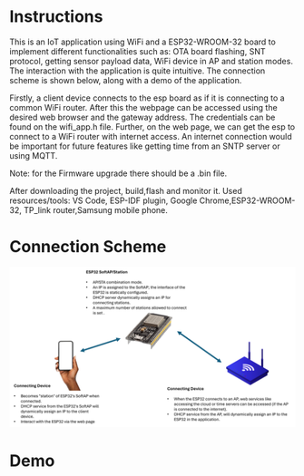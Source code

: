 # Instructions
This is an IoT application using WiFi and a ESP32-WROOM-32 board to implement different functionalities such as: OTA board flashing, SNT protocol, getting sensor payload data, WiFi device in AP and station modes. The interaction with the application is quite intuitive. The connection scheme is shown below, along with a demo of the application. 

Firstly, a client device connects to the esp board as if it is connecting to a common WiFi router. After this the webpage can be accessed using the desired web browser and the gateway address. The credentials can be found on the wifi_app.h file. Further, on the web page, we can get the esp to connect to a WiFi router with internet access. An internet connection would be important for future features like getting time from an SNTP server or using MQTT.

Note: for the Firmware upgrade there should be a .bin file.

After downloading the project, build,flash and monitor it. Used resources/tools: VS Code, ESP-IDF plugin, Google Chrome,ESP32-WROOM-32, TP_link router,Samsung mobile phone.

# Connection Scheme

![](https://github.com/Benedito821/wifi_IoT_application/blob/master/scheme.png)

# Demo

